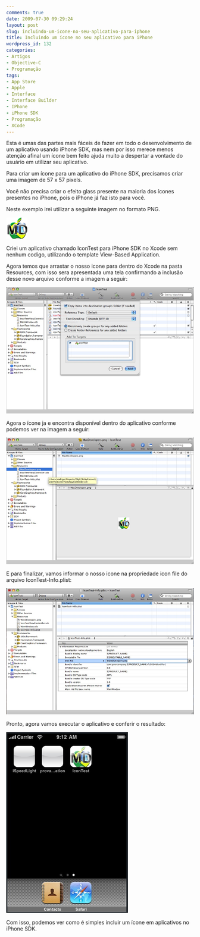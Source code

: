```yaml
---
comments: true
date: 2009-07-30 09:29:24
layout: post
slug: incluindo-um-icone-no-seu-aplicativo-para-iphone
title: Incluindo um ícone no seu aplicativo para iPhone
wordpress_id: 132
categories:
- Artigos
- Objective-C
- Programação
tags:
- App Store
- Apple
- Interface
- Interface Builder
- IPhone
- iPhone SDK
- Programação
- XCode
---
```


Esta é umas das partes mais fáceis de fazer em todo o desenvolvimento de um aplicativo usando iPhone SDK, mas nem por isso merece menos atenção afinal um ícone bem feito ajuda muito a despertar a vontade do usuário em utilizar seu aplicativo.

Para criar um ícone para um aplicativo do iPhone SDK, precisamos criar uma imagem de 57 x 57 pixels.

Você não precisa criar o efeito glass presente na maioria dos ícones presentes no iPhone, pois o iPhone já faz isto para você.

Neste exemplo irei utilizar a seguinte imagem no formato PNG.

![Icone MacDevelopers](/images/2009/07/MacDevelopers.png)

Criei um aplicativo chamado IconTest para iPhone SDK no Xcode sem nenhum codigo, utilizando o template View-Based Application.

Agora temos que arrastar o nosso icone para dentro do Xcode na pasta Resources, com isso sera apresentada uma tela confirmando a inclusão desse novo arquivo conforme a imagem a seguir:

![](/images/2009/07/addIcon1.jpg)

Agora o ícone ja e encontra disponível dentro do aplicativo conforme podemos ver na imagem a seguir:

![](/images/2009/07/addIcon2.jpg)

E para finalizar, vamos informar o nosso icone na propriedade icon file do arquivo IconTest-Info.plist:

![](/images/2009/07/addIcon3.jpg)

Pronto, agora vamos executar o aplicativo e conferir o resultado:

![](/images/2009/07/addIcon4.jpg)

Com isso, podemos ver como é simples incluir um ícone em aplicativos no iPhone SDK.